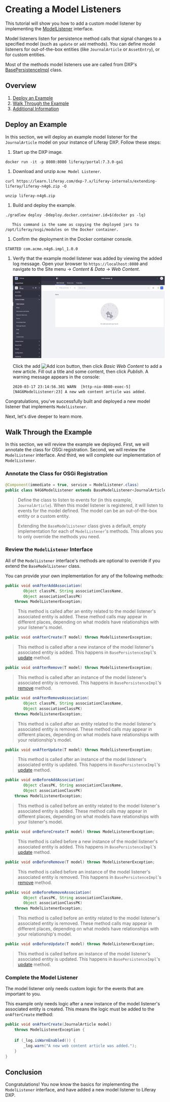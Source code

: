 # Creating a Model Listeners

This tutorial will show you how to add a custom model listener by implementing the [ModelListener](https://github.com/liferay/liferay-portal/blob/7.3.0-ga1/portal-kernel/src/com/liferay/portal/kernel/model/ModelListener.java) interface.

Model listeners listen for persistence method calls that signal changes to a specified model (such as `update` or `add` methods). You can define model listeners for out-of-the-box entities (like `JournalArticle` or `AssetEntry`), or for custom entities.

Most of the methods model listeners use are called from DXP's [BasePersistenceImpl](https://github.com/liferay/liferay-portal/blob/7.3.0-ga1/portal-kernel/src/com/liferay/portal/kernel/service/persistence/impl/BasePersistenceImpl.java) class.

## Overview

1. [Deploy an Example](#deploy-an-example)
1. [Walk Through the Example](#walk-through-the-example)
1. [Additional Information](#additional-information)

## Deploy an Example

In this section, we will deploy an example model listener for the `JournalArticle` model on your instance of Liferay DXP. Follow these steps:

1. Start up the DXP image.

```
docker run -it -p 8080:8080 liferay/portal:7.3.0-ga1
```

1. Download and unzip `Acme Model Listener`.

```
curl https://learn.liferay.com/dxp-7.x/liferay-internals/extending-liferay/liferay-n4g6.zip -O
```

```
unzip liferay-n4g6.zip
```

1. Build and deploy the example.

```
./gradlew deploy -Ddeploy.docker.container.id=$(docker ps -lq)
```

```note::
   This command is the same as copying the deployed jars to /opt/liferay/osgi/modules on the Docker container.
```

1. Confirm the deployment in the Docker container console.

```
STARTED com.acme.n4g6.impl_1.0.0
```

1. Verify that the example model listener was added by viewing the added log message. Open your browser to `https://localhost:8080` and navigate to the Site menu → _Content & Data_ → _Web Content_.

	![The web content administration page in the Site menu.](./creating-a-model-listener/images/01.png)

	Click the add ![Add icon](../../images/icon-add.png) button, then click _Basic Web Content_ to add a new article. Fill out a title and some content, then click _Publish_. A warning message appears in the console:

	```
	2020-03-17 23:14:56.301 WARN  [http-nio-8080-exec-5][N4G6ModelListener:23] A new web content article was added.
	```

Congratulations, you've successfully built and deployed a new model listener that implements `ModelListener`.

Next, let's dive deeper to learn more.

## Walk Through the Example

In this section, we will review the example we deployed. First, we will annotate the class for OSGi registration. Second, we will review the `ModelListener` interface. And third, we will complete our implementation of `ModelListener`.

### Annotate the Class for OSGi Registration

```java
@Component(immediate = true, service = ModelListener.class)
public class N4G6ModelListener extends BaseModelListener<JournalArticle> {
```

> Define the class to listen to events for (in this example, `JournalArticle`). When this model listener is registered, it will listen to events for the model defined. The model can be an out-of-the-box entity or a custom entity.
>
> Extending the `BaseModelListener` class gives a default, empty implementation for each of `ModelListener`'s methods. This allows you to only override the methods you need.

### Review the `ModelListener` Interface

All of the `ModelListener` interface's methods are optional to override if you extend the `BaseModelListener` class.

You can provide your own implementation for any of the following methods:

```java
public void onAfterAddAssociation(
		Object classPK, String associationClassName,
		Object associationClassPK)
	throws ModelListenerException;
```

> This method is called after an entity related to the model listener's associated entity is added. These method calls may appear in different places, depending on what models have relationships with your listener's model.

```java
public void onAfterCreate(T model) throws ModelListenerException;
```

> This method is called after a new instance of the model listener's associated entity is added. This happens in `BasePersistenceImpl`'s [update](https://github.com/liferay/liferay-portal/blob/7.3.0-ga1/portal-kernel/src/com/liferay/portal/kernel/service/persistence/impl/BasePersistenceImpl.java#L524) method.

```java
public void onAfterRemove(T model) throws ModelListenerException;
```

> This method is called after an instance of the model listener's associated entity is removed. This happens in `BasePersistenceImpl`'s [remove](https://github.com/liferay/liferay-portal/blob/7.3.0-ga1/portal-kernel/src/com/liferay/portal/kernel/service/persistence/impl/BasePersistenceImpl.java#L460) method.

```java
public void onAfterRemoveAssociation(
		Object classPK, String associationClassName,
		Object associationClassPK)
	throws ModelListenerException;
```

> This method is called after an entity related to the model listener's associated entity is removed. These method calls may appear in different places, depending on what models have relationships with your relationship's model.

```java
public void onAfterUpdate(T model) throws ModelListenerException;
```

> This method is called after an instance of the model listener's associated entity is updated. This happens in `BasePersistenceImpl`'s [update](https://github.com/liferay/liferay-portal/blob/7.3.0-ga1/portal-kernel/src/com/liferay/portal/kernel/service/persistence/impl/BasePersistenceImpl.java#L524) method.

```java
public void onBeforeAddAssociation(
		Object classPK, String associationClassName,
		Object associationClassPK)
	throws ModelListenerException;
```

> This method is called before an entity related to the model listener's associated entity is added. These method calls may appear in different places, depending on what models have relationships with your listener's model.

```java
public void onBeforeCreate(T model) throws ModelListenerException;
```

> This method is called before a new instance of the model listener's associated entity is added. This happens in `BasePersistenceImpl`'s [update](https://github.com/liferay/liferay-portal/blob/7.3.0-ga1/portal-kernel/src/com/liferay/portal/kernel/service/persistence/impl/BasePersistenceImpl.java#L524) method.

```java
public void onBeforeRemove(T model) throws ModelListenerException;
```

> This method is called before an instance of the model listener's associated entity is removed. This happens in `BasePersistenceImpl`'s [remove](https://github.com/liferay/liferay-portal/blob/7.3.0-ga1/portal-kernel/src/com/liferay/portal/kernel/service/persistence/impl/BasePersistenceImpl.java#L460) method.

```java
public void onBeforeRemoveAssociation(
		Object classPK, String associationClassName,
		Object associationClassPK)
	throws ModelListenerException;
```

> This method is called before an entity related to the model listener's associated entity is removed. These method calls may appear in different places, depending on what models have relationships with your relationship's model.

```java
public void onBeforeUpdate(T model) throws ModelListenerException;
```

> This method is called before an instance of the model listener's associated entity is updated. This happens in `BasePersistenceImpl`'s [update](https://github.com/liferay/liferay-portal/blob/7.3.0-ga1/portal-kernel/src/com/liferay/portal/kernel/service/persistence/impl/BasePersistenceImpl.java#L524) method.

### Complete the Model Listener

The model listener only needs custom logic for the events that are important to you.

This example only needs logic after a new instance of the model listener's associated entity is created. This means the logic must be added to the `onAfterCreate` method:

```java
public void onAfterCreate(JournalArticle model)
	throws ModelListenerException {

	if (_log.isWarnEnabled()) {
		_log.warn("A new web content article was added.");
	}
}
```

## Conclusion

Congratulations! You now know the basics for implementing the `ModelListener` interface, and have added a new model listener to Liferay DXP.
